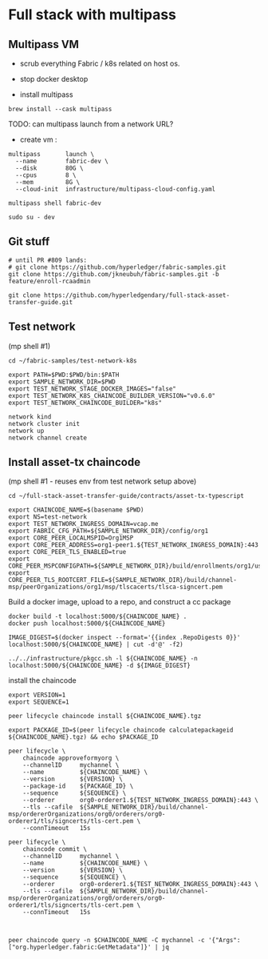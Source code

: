 # Full stack with multipass 

## Multipass VM 

- scrub everything Fabric / k8s related on host os. 
- stop docker desktop 

- install multipass 
```shell
brew install --cask multipass
```

TODO: can multipass launch from a network URL? 
- create vm : 
```shell
multipass       launch \
  --name        fabric-dev \
  --disk        80G \
  --cpus        8 \
  --mem         8G \
  --cloud-init  infrastructure/multipass-cloud-config.yaml
```

```shell
multipass shell fabric-dev

sudo su - dev 
```

## Git stuff 

```shell
# until PR #809 lands: 
# git clone https://github.com/hyperledger/fabric-samples.git
git clone https://github.com/jkneubuh/fabric-samples.git -b feature/enroll-rcaadmin 

git clone https://github.com/hyperledgendary/full-stack-asset-transfer-guide.git
```

## Test network 

(mp shell #1)
```shell
cd ~/fabric-samples/test-network-k8s
```

```shell
export PATH=$PWD:$PWD/bin:$PATH
export SAMPLE_NETWORK_DIR=$PWD 
export TEST_NETWORK_STAGE_DOCKER_IMAGES="false"
export TEST_NETWORK_K8S_CHAINCODE_BUILDER_VERSION="v0.6.0"
export TEST_NETWORK_CHAINCODE_BUILDER="k8s"
```

```shell
network kind 
network cluster init 
network up
network channel create 
```

## Install asset-tx chaincode

(mp shell #1 - reuses env from test network setup above)
```shell
cd ~/full-stack-asset-transfer-guide/contracts/asset-tx-typescript
```

```shell
export CHAINCODE_NAME=$(basename $PWD)
export NS=test-network
export TEST_NETWORK_INGRESS_DOMAIN=vcap.me 
export FABRIC_CFG_PATH=${SAMPLE_NETWORK_DIR}/config/org1
export CORE_PEER_LOCALMSPID=Org1MSP
export CORE_PEER_ADDRESS=org1-peer1.${TEST_NETWORK_INGRESS_DOMAIN}:443
export CORE_PEER_TLS_ENABLED=true
export CORE_PEER_MSPCONFIGPATH=${SAMPLE_NETWORK_DIR}/build/enrollments/org1/users/org1admin/msp
export CORE_PEER_TLS_ROOTCERT_FILE=${SAMPLE_NETWORK_DIR}/build/channel-msp/peerOrganizations/org1/msp/tlscacerts/tlsca-signcert.pem
```

Build a docker image, upload to a repo, and construct a cc package

```shell
docker build -t localhost:5000/${CHAINCODE_NAME} .
docker push localhost:5000/${CHAINCODE_NAME} 

IMAGE_DIGEST=$(docker inspect --format='{{index .RepoDigests 0}}' localhost:5000/${CHAINCODE_NAME} | cut -d'@' -f2)

../../infrastructure/pkgcc.sh -l ${CHAINCODE_NAME} -n localhost:5000/${CHAINCODE_NAME} -d ${IMAGE_DIGEST} 
```

install the chaincode
```shell
export VERSION=1
export SEQUENCE=1
```

```shell
peer lifecycle chaincode install ${CHAINCODE_NAME}.tgz 

export PACKAGE_ID=$(peer lifecycle chaincode calculatepackageid ${CHAINCODE_NAME}.tgz) && echo $PACKAGE_ID

peer lifecycle \
	chaincode approveformyorg \
	--channelID     mychannel \
	--name          ${CHAINCODE_NAME} \
	--version       ${VERSION} \
	--package-id    ${PACKAGE_ID} \
	--sequence      ${SEQUENCE} \
	--orderer       org0-orderer1.${TEST_NETWORK_INGRESS_DOMAIN}:443 \
	--tls --cafile  ${SAMPLE_NETWORK_DIR}/build/channel-msp/ordererOrganizations/org0/orderers/org0-orderer1/tls/signcerts/tls-cert.pem \
	--connTimeout   15s

peer lifecycle \
	chaincode commit \
	--channelID     mychannel \
	--name          ${CHAINCODE_NAME} \
	--version       ${VERSION} \
	--sequence      ${SEQUENCE} \
	--orderer       org0-orderer1.${TEST_NETWORK_INGRESS_DOMAIN}:443 \
	--tls --cafile  ${SAMPLE_NETWORK_DIR}/build/channel-msp/ordererOrganizations/org0/orderers/org0-orderer1/tls/signcerts/tls-cert.pem \
	--connTimeout   15s



```

```shell
peer chaincode query -n $CHAINCODE_NAME -C mychannel -c '{"Args":["org.hyperledger.fabric:GetMetadata"]}' | jq

```


